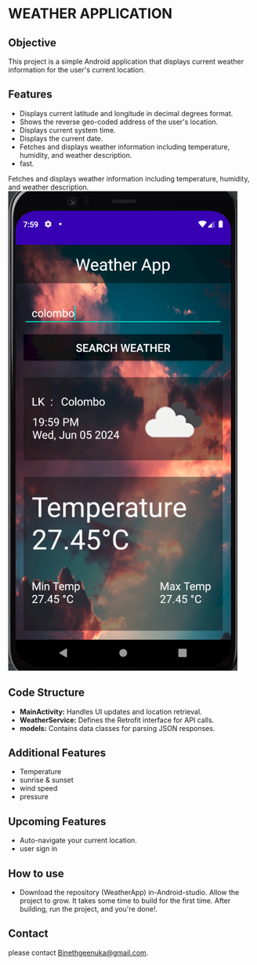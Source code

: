 <h1><b>WEATHER APPLICATION</b></h1>

<h2>Objective</h2>
This project is a simple Android application that displays current weather information for the user's current location.

<h2>Features</h2>
    <ul>
        <li>Displays current latitude and longitude in decimal degrees format.</li>
        <li>Shows the reverse geo-coded address of the user's location.</li>
        <li>Displays current system time.</li>
        <li>Displays the current date.</li>
        <li>Fetches and displays weather information including temperature, humidity, and weather description.</li>
        <li>fast.</li>
    </ul>
Fetches and displays weather information including temperature, humidity, and weather description.
<img src="Screenshot 2024-06-05 200004.png" alt="Main Screen" style="max-width:100%; height:auto;">

 <h2>Code Structure</h2>
    <ul>
        <li><strong>MainActivity:</strong> Handles UI updates and location retrieval.</li>
        <li><strong>WeatherService:</strong> Defines the Retrofit interface for API calls.</li>
         <li><strong>models:</strong> Contains data classes for parsing JSON responses.</li>
    </ul>

<h2>Additional Features </h2>
    <ul>
        <li>Temperature</li>
        <li>sunrise & sunset </li>
        <li>wind speed</li>
        <li>pressure</li>
    </ul>
        <h2>Upcoming Features </h2>
    <ul>
        <li>Auto-navigate your current location.</li>
        <li>user sign in </li>
        </ul>
         <h2>How to use</h2>
    <ul>
        <li>Download the repository (WeatherApp) in-Android-studio. Allow the project to grow. It takes some time to build for the first time. After building, run the project, and you're done!.</li>
    </ul>
    <h2>Contact</h2>
    <p> please contact <a href="mailto:Binethgeenuka@gmail.com">Binethgeenuka@gmail.com</a>.</p>

        


